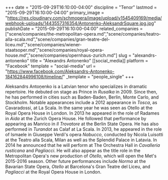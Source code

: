 +++
date = "2015-09-29T16:10:00-04:00"
discipline = "Tenor"
lastmod = "2015-09-29T16:10:00-04:00"
primary_image = "https://res.cloudinary.com/schmopera/image/upload/v1545409169/media/webhook-uploads/1443557316354/Antonenko-AleksandrSquare.jpg.jpg"
publishDate = "2015-09-29T16:10:00-04:00"
related_companies = ["scene/companies/the-metropolitan-opera.md","scene/companies/teatro-alla-scala.md","scene/companies/gran-teatre-del-liceu.md","scene/companies/wiener-staatsoper.md","scene/companies/royal-opera-house.md","scene/companies/opernhaus-zurich.md"]
slug = "alexandrs-antonenko"
title = "Alexandrs Antonenko"
[[social_media]]
platform = "Facebook"
template = "social-media"
url = "https://www.facebook.com/Aleksandrs-Antonenko-184162844996108/timeline/"
_template = "people_single"
+++

Aleksandrs Antoņenko is a Latvian tenor who specializes in dramatic repertoire. He debuted on stage as Prince in *Rusalka* in 2009. Since then, he has performed in cities such as Baden-Baden, Berlin, Monte Carlo, and Stockholm. Notable appearances include a 2012 appearance in *Tosca*, as Cavaradossi, at La Scala. In the same year he was seen as Otello at the Royal Opera House in London. In 2013 he appeared in the role of Radames in *Aida* at the Zurich Opera House. He followed that performance by appearing as Manrico in *Il Trovatore* at the Berlin State Opera. He has also performed in *Turandot* as Calaf at La Scala. In 2013, he appeared in the role of Ismaele in Giuseppe Verdi's opera *Nabucco*, conducted by Nicola Luisotti at the Teatro alla Scala, Milan as well as the Splendid Palace in Latavia. In 2014 he announced that he will perform at The Orchestra Hall in *Cavalleria rusticana* and *Pagliacci*. He will also appear as the title role in the Metropolitan Opera's new production of *Otello*, which will open the Met's 2015-2016 season. Other future performances include *Norma* at the Bavarian State Opera, *Otello* at Barcelona's Gran Teatre del Liceu, and *Pagliacci* at the Royal Opera House in London.
